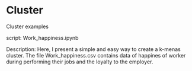 # Cluster
Cluster examples

script: Work_happiness.ipynb

Description: Here, I present a simple and easy way to create a k-menas cluster. 
The file Work_happiness.csv contains data of happines of worker during performing their jobs and the loyalty to the employer.
